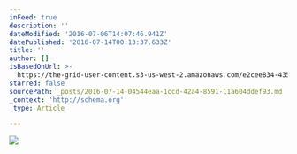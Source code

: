 ```yaml
---
inFeed: true
description: ''
dateModified: '2016-07-06T14:07:46.941Z'
datePublished: '2016-07-14T00:13:37.633Z'
title: ''
author: []
isBasedOnUrl: >-
  https://the-grid-user-content.s3-us-west-2.amazonaws.com/e2cee834-4352-4d9e-9ffe-099f84c73318.jpg
starred: false
sourcePath: _posts/2016-07-14-04544eaa-1ccd-42a4-8591-11a604ddef93.md
_context: 'http://schema.org'
_type: Article

---
```

![](https://the-grid-user-content.s3-us-west-2.amazonaws.com/e2cee834-4352-4d9e-9ffe-099f84c73318.jpg)